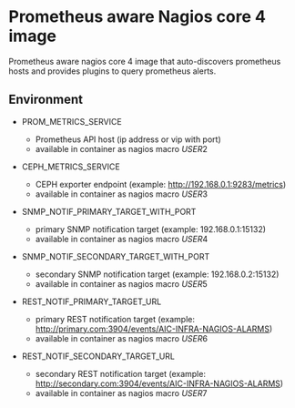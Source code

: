 Prometheus aware Nagios core 4 image
============

Prometheus aware nagios core 4 image that auto-discovers prometheus hosts and provides plugins to query prometheus alerts.

## Environment

* PROM_METRICS_SERVICE
  - Prometheus API host (ip address or vip with port)
  - available in container as nagios macro $USER2$

* CEPH_METRICS_SERVICE
  - CEPH exporter endpoint (example: http://192.168.0.1:9283/metrics)
  - available in container as nagios macro $USER3$

* SNMP_NOTIF_PRIMARY_TARGET_WITH_PORT
  - primary SNMP notification target (example: 192.168.0.1:15132)
  - available in container as nagios macro $USER4$

* SNMP_NOTIF_SECONDARY_TARGET_WITH_PORT
  - secondary SNMP notification target (example: 192.168.0.2:15132)
  - available in container as nagios macro $USER5$

* REST_NOTIF_PRIMARY_TARGET_URL
  - primary REST notification target (example: http://primary.com:3904/events/AIC-INFRA-NAGIOS-ALARMS)
  - available in container as nagios macro $USER6$

* REST_NOTIF_SECONDARY_TARGET_URL
  - secondary REST notification target (example: http://secondary.com:3904/events/AIC-INFRA-NAGIOS-ALARMS)
  - available in container as nagios macro $USER7$
